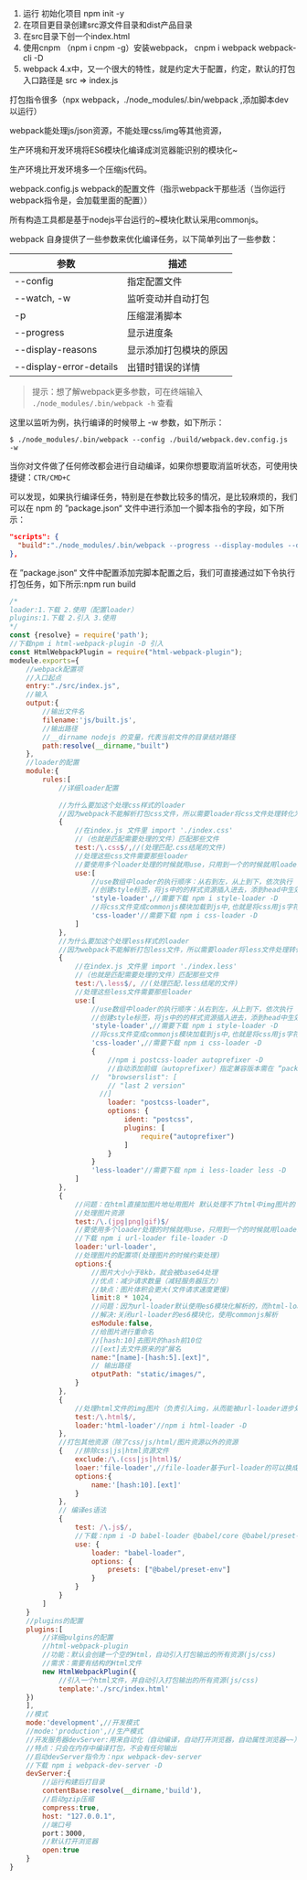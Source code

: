 1. 运行 初始化项目 npm init -y
2. 在项目更目录创建src源文件目录和dist产品目录
3. 在src目录下创一个index.html
4. 使用cnpm （npm i cnpm -g）安装webpack， cnpm i webpack  webpack-cli -D
5.  webpack 4.x中，又一个很大的特性，就是约定大于配置，约定，默认的打包入口路径是 src => index.js

打包指令很多（npx webpack，./node_modules/.bin/webpack ,添加脚本dev 以运行）

webpack能处理js/json资源，不能处理css/img等其他资源，

生产环境和开发环境将ES6模块化编译成浏览器能识别的模块化~

生产环境比开发环境多一个压缩js代码。

webpack.config.js webpack的配置文件（指示webpack干那些活（当你运行webpack指令是，会加载里面的配置））

所有构造工具都是基于nodejs平台运行的~模块化默认采用commonjs。

webpack 自身提供了一些参数来优化编译任务，以下简单列出了一些参数：

| 参数                    | 描述                   |
| ----------------------- | ---------------------- |
| --config                | 指定配置文件           |
| --watch, -w             | 监听变动并自动打包     |
| -p                      | 压缩混淆脚本           |
| --progress              | 显示进度条             |
| --display-reasons       | 显示添加打包模块的原因 |
| --display-error-details | 出错时错误的详情       |

> 提示：想了解webpack更多参数，可在终端输入 `./node_modules/.bin/webpack -h` 查看

这里以监听为例，执行编译的时候带上 -w 参数，如下所示：

```
$ ./node_modules/.bin/webpack --config ./build/webpack.dev.config.js  -w
```

当你对文件做了任何修改都会进行自动编译，如果你想要取消监听状态，可使用快捷键：`CTR/CMD+C`

可以发现，如果执行编译任务，特别是在参数比较多的情况，是比较麻烦的，我们可以在 npm 的 ”package.json“ 文件中进行添加一个脚本指令的字段，如下所示：

```json
"scripts": {
  "build":"./node_modules/.bin/webpack --progress --display-modules --display-reasons --display-error-details --watch"
},
```

在 ”package.json“ 文件中配置添加完脚本配置之后，我们可直接通过如下令执行打包任务，如下所示:npm run build

```js
/*
loader:1.下载 2.使用（配置loader）
plugins:1.下载 2.引入 3.使用
*/
const {resolve} = require('path');
//下载npm i html-webpack-plugin -D 引入
const HtmlWebpackPlugin = require("html-webpack-plugin");
modeule.exports={
	//webpack配置项
    //入口起点
    entry:"./src/index.js",
    //输入
    output:{
        //输出文件名
        filename:'js/built.js',
        //输出路径
        //__dirname nodejs 的变量，代表当前文件的目录结对路径
        path:resolve(__dirname,"built")
    },
    //loader的配置
    module:{
        rules:[
            //详细loader配置
            
            //为什么要加这个处理css样式的loader
            //因为webpack不能解析打包css文件，所以需要loader将css文件处理转化为js文件进行打包
            {
                //在index.js 文件里 import './index.css'
                //（也就是匹配需要处理的文件）匹配那些文件
                test:/\.css$/,//(处理匹配.css结尾的文件)
                //处理这些css文件需要那些loader
                //要使用多个loader处理的时候就用use，只用到一个的时候就用loader
                use:[
                    //use数组中loader的执行顺序：从右到左，从上到下，依次执行
                    //创建style标签，将js中的的样式资源插入进去，添到head中生效
                    'style-loader',//需要下载 npm i style-loader -D
                    //将css文件变成commonjs模块加载到js中,也就是将css用js字符串的形式写在了js文件里
                    'css-loader'//需要下载 npm i css-loader -D
                ]
            },
            //为什么要加这个处理less样式的loader
            //因为webpack不能解析打包less文件，所以需要loader将less文件处理转化为css文件,在将这个css文件处理转化为js文件进行打包
            {
                //在index.js 文件里 import './index.less'
                //（也就是匹配需要处理的文件）匹配那些文件
                test:/\.less$/, //(处理匹配.less结尾的文件)
                //处理这些less文件需要那些loader
                use:[
                    //use数组中loader的执行顺序：从右到左，从上到下，依次执行
                    //创建style标签，将js中的的样式资源插入进去，添到head中生效
                    'style-loader',//需要下载 npm i style-loader -D
                    //将css文件变成commonjs模块加载到js中,也就是将css用js字符串的形式写在了js文件里
                    'css-loader',//需要下载 npm i css-loader -D
                    {
                        //npm i postcss-loader autoprefixer -D
                        //自动添加前缀（autoprefixer）指定兼容版本需在 “package.json”中的“browserslist”字段中配置即可
                    //  "browserslist": [
                    	// "last 2 version"
                      //]
                        loader: "postcss-loader",
                        options: {
                            ident: "postcss",
                            plugins: [
                                require("autoprefixer")
                            ]
                        }
                    }
                    'less-loader'//需要下载 npm i less-loader less -D
                ]
            },
            {
                //问题：在html直接加图片地址用图片 默认处理不了html中img图片的
                //处理图片资源
                test:/\.(jpg|png|gif)$/
                //要使用多个loader处理的时候就用use，只用到一个的时候就用loader
                //下载 npm i url-loader file-loader -D
                loader:'url-loader',
                //处理图片的配置项(处理图片的时候约束处理)
                options:{
                	//图片大小小于8kb，就会被base64处理
                	//优点：减少请求数量（减轻服务器压力）
                	//缺点：图片体积会更大(文件请求速度更慢)
                	limit:8 * 1024,
                	//问题：因为url-loader默认使用es6模块化解析的，而html-loader引入图片是commonjs，解释时会报错
                	//解决:关闭url-loader的es6模块化，使用commonjs解析
                	esModule:false,
                	//给图片进行重命名
                	//[hash:10]去图片的hash前10位
                	//[ext]去文件原来的扩展名
                	name:"[name]-[hash:5].[ext]",
                	// 输出路径
            		otputPath: "static/images/",
            	}
            },
            {
            	//处理html文件的img图片（负责引入img，从而能被url-loader进步处理打包）
            	test:/\.html$/,
            	loader:'html-loader'//npm i html-loader -D
            },
    		//打包其他资源（除了css/js/html/图片资源以外的资源
    		{	//排除css|js|html资源文件
    			exclude:/\.(css|js|html)$/
				loaer:'file-loader',//file-loader基于url-loader的可以换成url-loader
    			options:{
    				name:'[hash:10].[ext]'
				}
			},
            // 编译es语法
            {
                test: /\.js$/,
				//下载：npm i -D babel-loader @babel/core @babel/preset-env
                use: {
                    loader: "babel-loader",
                    options: {
                        presets: ["@babel/preset-env"]
                    }
                }
			}
        ]
    }
    //plugins的配置
    plugins:[
    	//详细pulgins的配置
    	//html-webpack-plugin
    	//功能：默认会创建一个空的Html，自动引入打包输出的所有资源(js/css)
    	//需求：需要有结构的Html文件
    	new HtmlWebpackPlugin({
    		//引入一个html文件，并自动引入打包输出的所有资源(js/css)
    		template:'./src/index.html'
	})
    ],
    //模式
    mode:'development',//开发模式
    //mode:'production',//生产模式
    //开发服务器devServer:用来自动化（自动编译，自动打开浏览器，自动属性浏览器~~）
    //特点：只会在内存中编译打包，不会有任何输出
    //启动devServer指令为：npx webpack-dev-server    
    //下载 npm i webpack-dev-server -D
    devServer:{
        //运行构建后打目录
        contentBase:resolve(__dirname,'build'),
        //启动gzip压缩
        compress:true,
        host: "127.0.0.1",
        //端口号
        port：3000,
        //默认打开浏览器
        open:true
    }
}
```



